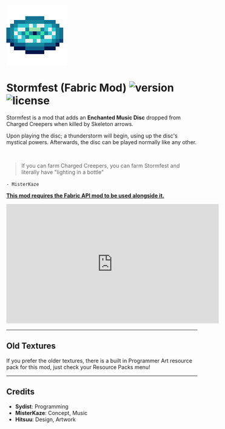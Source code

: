 ![icon]

# Stormfest (Fabric Mod) ![version] ![license]

Stormfest is a mod that adds an **Enchanted Music Disc** dropped from Charged Creepers when killed by Skeleton arrows.

Upon playing the disc; a thunderstorm will begin, using up the disc's mystical powers.
Afterwards, the disc can be played normally like any other.

<br>

> If you can farm Charged Creepers, you can farm Stormfest and literally have "lighting in a bottle"

`- MisterKaze`

<ins>**This mod requires the Fabric API mod to be used alongside it.**</ins>

[<iframe width="560" height="315" src="https://www.youtube.com/embed/PJrmYrSkpts" title="YouTube video player" frameborder="0" allow="accelerometer; autoplay; clipboard-write; encrypted-media; gyroscope; picture-in-picture; web-share" allowfullscreen></iframe>
](https://www.youtube.com/embed/PJrmYrSkpts)

---

## Old Textures

If you prefer the older textures, there is a built in Programmer Art resource pack for this mod, just check your Resource Packs menu!

---

## Credits

- **Sydist**: Programming
- **MisterKaze**: Concept, Music
- **Hitsuu**: Design, Artwork

[icon]: ./src/main/resources/assets/stormfest/icon.png
[version]: https://img.shields.io/github/v/release/sydist/stormfest?label=version&style=flat-square
[license]: https://img.shields.io/github/license/sydist/stormfest?style=flat-square
